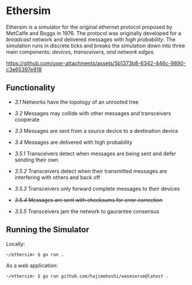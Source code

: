 # Ethersim

Ethersim is a simulator for the original ethernet protocol proposed by
MetCalfe and Boggs in 1976. The protocol was originally developed for 
a *broadcast* network and delivered messages with *high probability*. 
The simulation runs in discrete ticks and breaks the simulation down 
into three main components: *devices, transceivers, and network edges.*


https://github.com/user-attachments/assets/5b1373b8-6342-446c-9890-c3e65397e918


## Functionality

- *3.1* Networks have the topology of an unrooted tree
- *3.2* Messages may collide with other messages and transceivers cooperate
- *3.3* Messages are sent from a source device to a destination device
- *3.4* Messages are delivered with high probability

- *3.5.1* Transceivers detect when messages are being sent and defer sending their own
- *3.5.2* Transceivers detect when their transmitted messages are interfering with others and back off
- *3.5.3* Transceivers only forward complete messages to their devices
- ~~*3.5.4* Messages are sent with checksums for error correction~~
- *3.5.5* Transceivers jam the network to gaurantee consensus

## Running the Simulator

Locally:

```sh
~/ethersim> $ go run .
```

As a web application:

```sh
~/ethersim> $ go run github.com/hajimehoshi/wasmserve@latest .

```


